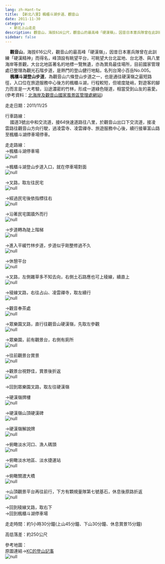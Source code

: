 ```yaml
---
lang: zh-Hant-tw
title: 【新北八里】楓櫃斗湖步道、觀音山
date: 2011-11-30
category: 
  - 新北上山走走
description: 觀音山，海拔616公尺，觀音山的最高峰「硬漢嶺」，因昔日本憲兵隊曾在此訓練「硬漢精神」而得名，峰頂設有眺望平台，可眺望大台北盆地、台北港、與八里海岸等景觀，大台北地區著名的地標一覽無遺，亦為賞鳥最佳場所，目前國家管理處已整理為觀光石階步道，是熱門的登山健行地點，名列台灣小百岳No.005。 楓櫃斗湖登山步道，為觀音山六條登山步道之一，也是通往硬漢嶺之最短路徑，入口位在旅遊服務中心後方的楓櫃斗湖，行程較短，但坡度陡峭，對遊客的腳力而言是一大考驗，沿途濃密的竹林，形成一道綠色隧道，相當受到山友的喜愛。(參考資料：[北海岸及觀音山國家風景區管理處網站](http://www.northguan-nsa.gov.tw/user/Article.aspx?Lang=1&SNo=04002761))
sidebar: false
---
```


    **觀音山**，海拔616公尺，觀音山的最高峰「硬漢嶺」，因昔日本憲兵隊曾在此訓練「硬漢精神」而得名，峰頂設有眺望平台，可眺望大台北盆地、台北港、與八里海岸等景觀，大台北地區著名的地標一覽無遺，亦為賞鳥最佳場所，目前國家管理處已整理為觀光石階步道，是熱門的登山健行地點，名列台灣小百岳No.005。  
    **楓櫃斗湖登山步道**，為觀音山六條登山步道之一，也是通往硬漢嶺之最短路徑，入口位在旅遊服務中心後方的楓櫃斗湖，行程較短，但坡度陡峭，對遊客的腳力而言是一大考驗，沿途濃密的竹林，形成一道綠色隧道，相當受到山友的喜愛。(參考資料：[北海岸及觀音山國家風景區管理處網站](http://www.northguan-nsa.gov.tw/user/Article.aspx?Lang=1&SNo=04002761))

走走日期：2011/11/25

行車路線：  
    國道3號出中和交流道，接64快速道路往八里，於觀音山出口下交流道，接凌雲路往觀音山方向行駛，過凌雲寺、凌雲禪寺、旅遊服務中心後，續行接華富山路至楓櫃斗湖停車場停車。

走走路線：  
→楓櫃斗湖停車場  
![null](image/203944809_l.jpg)

→楓櫃斗湖登山步道入口，就在停車場對面  
![null](image/203944819_l.jpg)

→叉路，取左往民宅  
![null](image/203944835_l.jpg)

→經過民宅後依指標往右  
![null](image/203944844_l.jpg)

→沿著民宅圍牆外而行  
![null](image/203944855_l.jpg)

→步道轉為陡上階梯  
![null](image/203944860_l.jpg)

→進入平緩竹林步道，步道似乎剛整修過不久  
![null](image/203944867_l.jpg)

→休憩平台  
![null](image/203944872_l.jpg)

→叉路，左側雜草多不知去向，右側土石路應也可上稜線，續直上  
![null](image/203944877_l.jpg)

→稜線叉路，右往占山、凌雲禪寺，取左續行  
![null](image/203944881_l.jpg)

→觀音奉茶處  
![null](image/203944885_l.jpg)

→眾樂園叉路，直行往觀音山硬漢嶺，先取左參觀  
![null](image/203944892_l.jpg)

→眾樂園，前有觀景台，右側有廁所  
![null](image/203944897_l.jpg)

→往前觀景台賞景  
![null](image/203944903_l.jpg)

→觀景台視野佳，賞景後折返  
![null](image/203944990_l.jpg)

→回到眾樂園叉路，取左往硬漢嶺

→硬漢嶺牌樓  
![null](image/203944907_l.jpg)

→硬漢嶺山頂硬漢碑  
![null](image/203944918_l.jpg)

→硬漢嶺解說牌  
![null](image/203944924_l.jpg)

→俯瞰淡水河口、漁人碼頭  
![null](image/203944933_l.jpg)

→俯瞰淡水地區、淡水捷運站  
![null](image/203944938_l.jpg)

→俯瞰關渡大橋  
![null](image/203944941_l.jpg)

→山頂觀景平台再往前行，下方有顆規量隊第七號基石，休息後原路折返  
![null](image/203944803_l.jpg)

→回到稜線叉路，取右下  
→回到楓櫃斗湖停車場

走走時間：約1小時30分鐘(上山45分鐘、下山30分鐘、休息賞景15分鐘)

高低落差：約250公尺

參考地圖：  
原圖連結→[KC的登山記事](http://tw.myblog.yahoo.com/kc-obf123456789/article?mid=22582)  
![null](image/203945022_l.jpg)